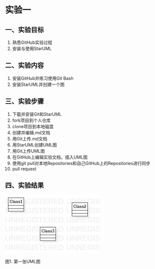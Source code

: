 # 实验一

## 一、实验目标

1. 熟悉GitHub实验过程
2. 安装与使用StarUML

## 二、实验内容

1. 安装GitHub并练习使用Git Bash
2. 安装StarUML并创建一个图

## 三、实验步骤

1. 下载并安装Git和StarUML
2. fork项目到个人仓库
3. clone项目到本地磁盘
4. 创建并编辑.md文档
5. 用Git上传.md文档
6. 用StarUML创建UML图
7. 用Git上传UML图
8. 在GitHub上编辑实验文档，插入UML图
9. 使用git pull对本地Repositories和自己GitHub上的Repositories进行同步
10. pull request

## 四、实验结果

![第一个UML图](./model1.jpg)

图1. 第一张UML图
